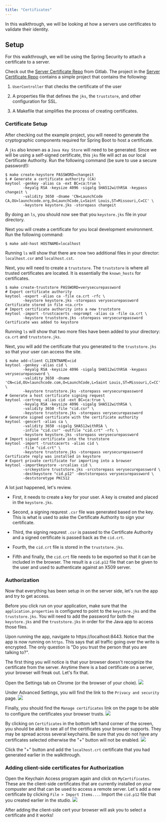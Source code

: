 ```yaml
---
title: "Certificates"
---
```


In this walkthrough, we will be looking at how a servers use certificates to validate their identity.

## Setup

For this walkthrough, we will be using the Spring Security to attach a certificate to a server.  

Check out the [Server Certificate Repo](https://gitlab.com/LaunchCodeTraining/x509-certificate-starter) from Gitlab.  The project in the [Server Certificate Repo](https://gitlab.com/LaunchCodeTraining/x509-certificate-starter) contains a simple project that contains the following:

1. `UserController` that checks the certificate of the user

2.  A properties file that defines the `jks`, the `truststore`, and other configuration for SSL.

3.  A Makefile that simplifies the process of creating certificates.

### Certificate Setup

After checking out the example project, you will neeed to generate the cryptographic components required for Spring Boot to host a certificate.

A `jks` also known as a `Java Key Store` will need to be generated.  Since we will be using a self-signed certificate, this `jks` file will act as our local Certificate Authority.  Run the following command (be sure to use a secure password!):

```
$ make create-keystore PASSWORD=changeit
$ # Generate a certificate authority (CA)
keytool -genkey -alias ca -ext BC=ca:true \
	    -keyalg RSA -keysize 4096 -sigalg SHA512withRSA -keypass changeit \
	    -validity 3650 -dname 'CN=LaunchCode CA,OU=launchcode.org,O=LaunchCode,L=Saint Louis,ST=Missouri,C=CC' \
	    -keystore keystore.jks -storepass changeit
```

By doing an `ls`, you should now see that you `keystore.jks` file in your directory.

Next you will create a certificate for you local development environment. Run the following command:
```
$ make add-host HOSTNAME=localhost
```

Running `ls` will show that there are now two additional files in your director: `localhost.csr` and `localhost.cst`.

Next, you will need to create a `truststore`.  The `truststore` is where all trusted certificates are located.  It is essentially the `known_hosts` for certificates.

```
$ make create-truststore PASSWORD=verysecurepassword
# Export certificate authority
keytool -export -alias ca -file ca.crt -rfc \
	    -keystore keystore.jks -storepass verysecurepassword
Certificate stored in file <ca.crt>
# Import certificate authority into a new truststore
keytool -import -trustcacerts -noprompt -alias ca -file ca.crt \
	    -keystore truststore.jks -storepass verysecurepassword
Certificate was added to keystore
```

Running `ls` will show that two more files have been added to your directory: `ca.crt` and `truststore.jks`.

Next, you will add the certificate that you generated to the `truststore.jks` so that your user can access the site.

```
$ make add-client CLIENTNAME=cid
keytool -genkey -alias cid \
	    -keyalg RSA -keysize 4096 -sigalg SHA512withRSA -keypass verysecurepassword \
	    -validity 3650 -dname 'CN=cid,OU=launchcode.com,O=LaunchCode,L=Saint Louis,ST=Missouri,C=CC' \
	    -keystore truststore.jks -storepass verysecurepassword
# Generate a host certificate signing request
keytool -certreq -alias cid -ext BC=ca:true \
	    -keyalg RSA -keysize 4096 -sigalg SHA512withRSA \
	    -validity 3650 -file "cid.csr" \
	    -keystore truststore.jks -storepass verysecurepassword
# Generate signed certificate with the certificate authority
keytool -gencert -alias ca \
	    -validity 3650 -sigalg SHA512withRSA \
	    -infile "cid.csr" -outfile "cid.crt" -rfc \
	    -keystore keystore.jks -storepass verysecurepassword
# Import signed certificate into the truststore
keytool -import -trustcacerts -alias cid \
	    -file "cid.crt" \
	    -keystore truststore.jks -storepass verysecurepassword
Certificate reply was installed in keystore
# Export private certificate for importing into a browser
keytool -importkeystore -srcalias cid \
	    -srckeystore truststore.jks -srcstorepass verysecurepassword \
	    -destkeystore "cid.p12" -deststorepass verysecurepassword \
	    -deststoretype PKCS12
```

A lot just happened, let's review.

* First, it needs to create a key for your user. A key is created and placed in the `keystore.jks`. 

* Second, a signing requrest `.csr` file was generated based on the key.  This is what is used to aske the Certificate Authority to sign your certificate.
 
* Third, the signing requrest `.csr` is passed to the Certificate Authority and a signed certificate is passed back as the `cid.crt`.

* Fourth, the `cid.crt` file is stored in the `truststore.jks`.  

* Fifth and finally, the `cid.crt` file needs to be exported so that it can be included in the browser.  The result is a `cid.p12` file that can be given to the user and used to authenticate against an X509 server. 

### Authorization

Now that everything has been setup in on the server side, let's run the app and try to get access.  

Before you click run on your application, make sure that the `application.properties` is configured to point to the `keystore.jks` and the `truststore.jks`.  You will need to add the password for both the `keystore.jks` and the `truststore.jks` in order for the Java app to access those files.

Upon running the app, navigate to https://localhost:8443.  Notice that the app is now running on `https`.  This says that all traffic going over the write is encrypted.  The only question is "Do you trust the person that you are talking to?". 

The first thing you will notice is that your browser doesn't recognize the certificate from the server. Anytime there is a bad certificate on a server, your browser will freak out.  Let's fix that.

Open the Settings tab on Chrome (or the browser of your choie).
![](../../materials/week09/settings-bar.png)

Under Advanced Settings, you will find the link to the `Privacy and security` page.
![](../../materials/week09/advanced-settings.png)

Finally, you should find the `Manage certificates` link on the page to be able to configure the certificates your browser trusts.
![](../../materials/week09/manage-certificates.png)

By clicking on `Certificates` in the bottom left hand corner of the screen, you should be able to see all of the certificates your browser supports.  They may be spread across several keychains. Be sure that you do not have any certificates selected otherwise the "+" button will not be enabled.
![](../../materials/week09/adding-certificate.png)

Click the "+" button and add the `localhost.crt` certificate that you had generated earlier in the walkthrough.

### Adding client-side certificates for Authorization

Open the Keychain Access program again and click on `MyCertificates`.  These are the client-side certificates that are currently installed on your compuster and that can be used to access a remote server.  Let's add a new certificate by clicking `File > Import Items...`.  Import the `cid.p12` file that you created earlier in the studio. 
![](../../materials/week09/import-clientside-cert.png)

After adding the client-side cert your browser will ask you to select a certificate and it works!
